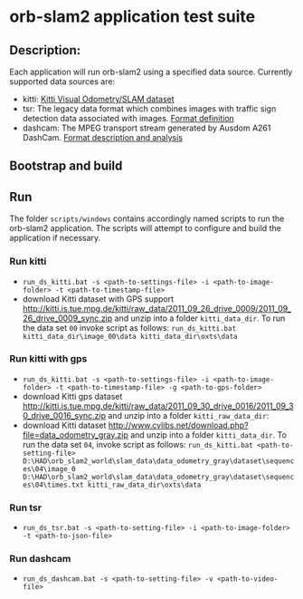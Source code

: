 # orb-slam2 application test suite

## Description:
Each application will run orb-slam2 using a specified data source. Currently supported data sources are:
- kitti: [Kitti Visual Odometry/SLAM dataset](http://www.cvlibs.net/datasets/kitti/eval_odometry.php)  
- tsr: The legacy data format which combines images with traffic sign detection data associated with images. [Format definition](https://jira.harman.com/jira/browse/INTHAD-191?filter=53275&jql=project%20%3D%20%22Highly%20Automated%20Driving%22%20AND%20%20labels%20in%20(Macs-SLAM-ORB2)%20AND%20assignee%20%3D%20PTavse%20ORDER%20BY%20created%20DESC) 
- dashcam: The MPEG transport stream generated by Ausdom A261 DashCam. [Format description and analysis](https://jira.harman.com/jira/browse/INTHAD-183?filter=53275&jql=project%20%3D%20%22Highly%20Automated%20Driving%22%20AND%20%20labels%20in%20(Macs-SLAM-ORB2)%20AND%20description%20~%20Ausdom%20ORDER%20BY%20created%20DESC)

## Bootstrap and build

## Run

The folder `scripts/windows` contains accordingly named scripts to run the orb-slam2 application. The scripts will attempt to configure and build the application if necessary.  

### Run kitti
* `run_ds_kitti.bat -s <path-to-settings-file> -i <path-to-image-folder> -t <path-to-timestamp-file>`
* download Kitti dataset with GPS support http://kitti.is.tue.mpg.de/kitti/raw_data/2011_09_26_drive_0009/2011_09_26_drive_0009_sync.zip and unzip into a folder `kitti_data_dir`. To run the data set `00` invoke script as follows: `run_ds_kitti.bat kitti_data_dir\image_00\data kitti_data_dir\oxts\data`

### Run kitti with gps
* `run_ds_kitti.bat -s <path-to-settings-file> -i <path-to-image-folder> -t <path-to-timestamp-file> -g <path-to-gps-folder> `
* download Kitti gps dataset http://kitti.is.tue.mpg.de/kitti/raw_data/2011_09_30_drive_0016/2011_09_30_drive_0016_sync.zip and unzip into a folder `kitti_raw_data_dir`:
* download Kitti dataset http://www.cvlibs.net/download.php?file=data_odometry_gray.zip and unzip into a folder `kitti_data_dir`.
To run the data set `04`, invoke script as follows: `run_ds_kitti.bat <path-to-setting-file> D:\HAD\orb_slam2_world\slam_data\data_odometry_gray\dataset\sequences\04\image_0 D:\HAD\orb_slam2_world\slam_data\data_odometry_gray\dataset\sequences\04\times.txt kitti_raw_data_dir\oxts\data`

### Run tsr
* `run_ds_tsr.bat -s <path-to-setting-file> -i <path-to-image-folder> -t <path-to-json-file>`   

### Run dashcam
* `run_ds_dashcam.bat -s <path-to-setting-file> -v <path-to-video-file>`